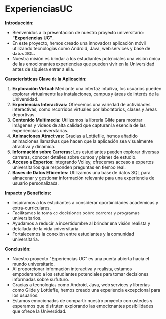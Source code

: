 # ExperienciasUC

**Introducción:**
- Bienvenidos a la presentación de nuestro proyecto universitario: **"Experiencias UC"**.
- En este proyecto, hemos creado una innovadora aplicación móvil utilizando tecnologías como Android, Java, web services y base de datos SQL.
- Nuestra misión es brindar a los estudiantes potenciales una visión única de las emocionantes experiencias que pueden vivir en la Universidad antes de siquiera entrar a ella.

**Características Clave de la Aplicación:**
1. **Exploración Virtual:** Mediante una interfaz intuitiva, los usuarios pueden explorar virtualmente las instalaciones, campus y áreas de interés de la Universidad.
2. **Experiencias Interactivas:** Ofrecemos una variedad de actividades interactivas, como recorridos virtuales por laboratorios, clases y áreas deportivas.
3. **Contenido Multimedia:** Utilizamos la librería Glide para mostrar imágenes y videos de alta calidad que capturan la esencia de las experiencias universitarias.
4. **Animaciones Atractivas:** Gracias a Lottiefile, hemos añadido animaciones llamativas que hacen que la aplicación sea visualmente atractiva y dinámica.
5. **Información sobre Carreras:** Los estudiantes pueden explorar diversas carreras, conocer detalles sobre cursos y planes de estudio.
6. **Acceso a Expertos:** Integrando Volley, ofrecemos acceso a expertos universitarios que responden preguntas en tiempo real.
7. **Bases de Datos Eficientes:** Utilizamos una base de datos SQL para almacenar y gestionar información relevante para una experiencia de usuario personalizada.

**Impacto y Beneficios:**
- Inspiramos a los estudiantes a considerar oportunidades académicas y extra-curriculares.
- Facilitamos la toma de decisiones sobre carreras y programas universitarios.
- Ayudamos a reducir la incertidumbre al brindar una visión realista y detallada de la vida universitaria.
- Fortalecemos la conexión entre estudiantes y la comunidad universitaria.

**Conclusión:**
- Nuestro proyecto "Experiencias UC" es una puerta abierta hacia el mundo universitario.
- Al proporcionar información interactiva y realista, estamos empoderando a los estudiantes potenciales para tomar decisiones informadas sobre su futuro.
- Gracias a tecnologías como Android, Java, web services y librerías como Glide y Lottiefile, hemos creado una experiencia excepcional para los usuarios.
- Estamos emocionados de compartir nuestro proyecto con ustedes y esperamos que disfruten explorando las emocionantes posibilidades que ofrece la Universidad.
